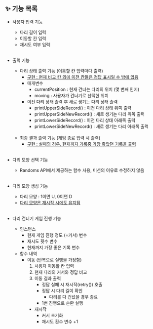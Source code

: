 ## ✨ 기능 목록

- 사용자 입력 기능
    - 다리 길이 입력
    - 이동할 칸 입력
    - 재시도 여부 입력
<br><br>

- 출력 기능
  - 다리 상태 출력 기능 (이동할 칸 입력마다 출력)
    - <U>구현 : 현재 비교 칸 외에 이전 칸들은 정답 표시일 수 밖에 없음</U>
    - 매개변수
      - currentPosition : 현재 건너는 다리의 위치 (몇 번째 인지)
      - moving : 사용자가 건너기로 선택한 위치
    - 이전 다리 상태 출력 후 새로 생기는 다리 상태 출력
      - printUpperSideRecord() : 이전 다리 상태 위쪽 출력
      - printUpperSideNewRecord() : 새로 생기는 다리 위쪽 출력
      - printLowerSideRecord() : 이전 다리 상태 아래쪽 출력
      - printLowerSideNewRecord() : 새로 생기는 다리 아래쪽 출력
      <br><br>
  - 최종 결과 출력 기능 (게임 종료 입력 시 출력)
    - <U>구현 : 실패의 경우, 현재까지 기록중 가장 좋았던 기록을 출력</U>
<br><br>

- 다리 모양 선택 기능
    - Randoms API에서 제공하는 함수 사용, 미션의 이유로 수정하지 않음
<br><br>

- 다리 모양 생성 기능
    - 다리 모양 : 1이면 U, 0이면 D
    - <U>다리 모양은 재시작 시에도 유지됨</U>
<br><br>

- 다리 건너기 게임 진행 기능
  - 인스턴스
    - 현재 게임 진행 정도 (=커서) 변수
    - 재시도 횟수 변수
    - 현재까지 가장 좋은 기록 변수
  - 함수 내역
    - 이동 (반복으로 실행을 가정함)
      1. 사용자 이동할 칸 입력
      2. 현재 다리의 커서와 정답 비교
      3. 이동 결과 출력 
         - 정답 실패 시 재시작(retry()) 호출
         - 정답 시 다리 길이 확인
           - 다리를 다 건넜을 경우 종료
         - 1번 진행으로 순환 실행
      - 재시작
        - 커서 초기화
        - 재시도 횟수 변수 +1
<br><br>
